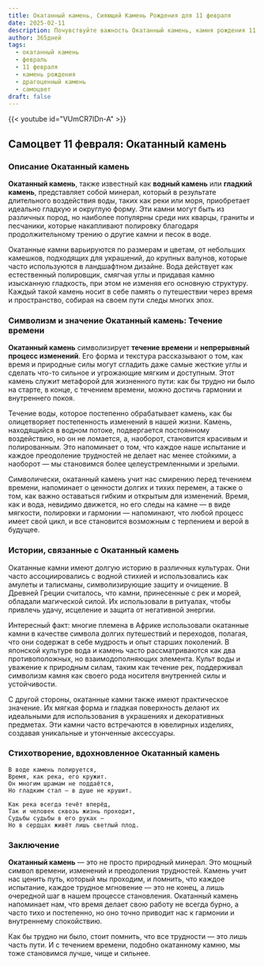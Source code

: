 ```yaml
---
title: Окатанный камень, Сияющий Камень Рождения для 11 февраля
date: 2025-02-11
description: Почувствуйте важность Окатанный камень, камня рождения 11 февраля, который символизирует Течение времени. Пусть его красота и значение осветят ваш день.
author: 365дней
tags:
  - окатанный камень
  - февраль
  - 11 февраля
  - камень рождения
  - драгоценный камень
  - самоцвет
draft: false
---
```


{{< youtube id="VUmCR7IDn-A" >}}

## Самоцвет 11 февраля: Окатанный камень

### Описание Окатанный камень

**Окатанный камень**, также известный как **водный камень** или **гладкий камень**, представляет собой минерал, который в результате длительного воздействия воды, таких как реки или моря, приобретает идеально гладкую и округлую форму. Эти камни могут быть из различных пород, но наиболее популярны среди них кварцы, граниты и песчаники, которые накапливают полировку благодаря продолжительному трению о другие камни и песок в воде.

Окатанные камни варьируются по размерам и цветам, от небольших камешков, подходящих для украшений, до крупных валунов, которые часто используются в ландшафтном дизайне. Вода действует как естественный полировщик, смягчая углы и придавая камню изысканную гладкость, при этом не изменяя его основную структуру. Каждый такой камень носит в себе память о путешествии через время и пространство, собирая на своем пути следы многих эпох.

### Символизм и значение Окатанный камень: Течение времени

**Окатанный камень** символизирует **течение времени** и **непрерывный процесс изменений**. Его форма и текстура рассказывают о том, как время и природные силы могут сгладить даже самые жесткие углы и сделать что-то сильное и угрожающие мягким и доступным. Этот камень служит метафорой для жизненного пути: как бы трудно ни было на старте, в конце, с течением времени, можно достичь гармонии и внутреннего покоя.

Течение воды, которое постепенно обрабатывает камень, как бы олицетворяет постепенность изменений в нашей жизни. Камень, находящийся в водном потоке, подвергается постоянному воздействию, но он не ломается, а, наоборот, становится красивым и полированным. Это напоминает о том, что каждое наше испытание и каждое преодоление трудностей не делает нас менее стойкими, а наоборот — мы становимся более целеустремленными и зрелыми.

Символически, окатанный камень учит нас смирению перед течением времени, напоминает о ценности долгих и тихих перемен, а также о том, как важно оставаться гибким и открытым для изменений. Время, как и вода, невидимо движется, но его следы на камне — в виде мягкости, полировки и гармонии — напоминают, что любой процесс имеет свой цикл, и все становится возможным с терпением и верой в будущее.

### Истории, связанные с Окатанный камень

Окатанные камни имеют долгую историю в различных культурах. Они часто ассоциировались с водной стихией и использовались как амулеты и талисманы, символизирующие защиту и очищение. В Древней Греции считалось, что камни, принесенные с рек и морей, обладали магической силой. Их использовали в ритуалах, чтобы привлечь удачу, исцеление и защита от негативной энергии.

Интересный факт: многие племена в Африке использовали окатанные камни в качестве символа долгих путешествий и переходов, полагая, что они содержат в себе мудрость и опыт старших поколений. В японской культуре вода и камень часто рассматриваются как два противоположных, но взаимодополняющих элемента. Культ воды и уважение к природным силам, таким как течение рек, поддерживал символизм камня как своего рода носителя внутренней силы и устойчивости.

С другой стороны, окатанные камни также имеют практическое значение. Их мягкая форма и гладкая поверхность делают их идеальными для использования в украшениях и декоративных предметах. Эти камни часто встречаются в ювелирных изделиях, создавая уникальные и утонченные аксессуары.

### Стихотворение, вдохновленное Окатанный камень

	В воде камень полируется,  
	Время, как река, его кружит.  
	Он многим шрамам не поддаётся,  
	Но гладким стал — в душе не крушит.
	
	Как река всегда течёт вперёд,  
	Так и человек сквозь жизнь проходит,  
	Судьбы судьбы в его руках —  
	Но в сердцах живёт лишь светлый плод.

### Заключение

**Окатанный камень** — это не просто природный минерал. Это мощный символ времени, изменений и преодоления трудностей. Камень учит нас ценить путь, который мы проходим, и помнить, что каждое испытание, каждое трудное мгновение — это не конец, а лишь очередной шаг в нашем процессе становления. Окатанный камень напоминает нам, что время делает свою работу не всегда бурно, а часто тихо и постепенно, но оно точно приводит нас к гармонии и внутреннему спокойствию.

Как бы трудно ни было, стоит помнить, что все трудности — это лишь часть пути. И с течением времени, подобно окатанному камню, мы тоже становимся лучше, чище и сильнее.